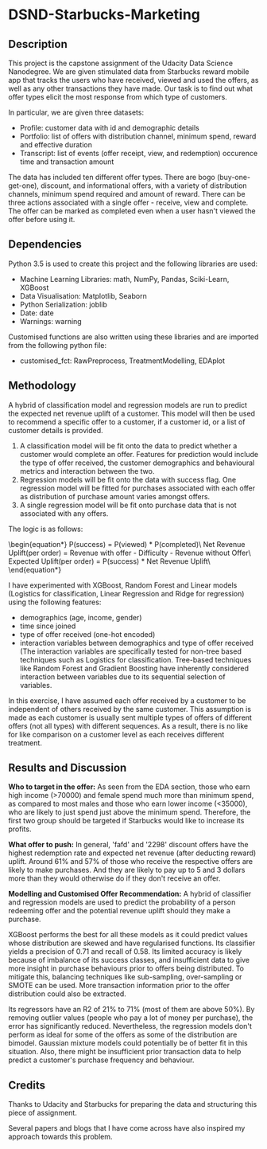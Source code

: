 # DSND-Starbucks-Marketing

## Description
This project is the capstone assignment of the Udacity Data Science Nanodegree. We are given stimulated data from Starbucks reward mobile app that tracks the users who have received, viewed and used the offers, as well as any other transactions they have made. Our task is to find out what offer types elicit the most response from which type of customers.

In particular, we are given three datasets:
- Profile: customer data with id and demographic details
- Portfolio: list of offers with distribution channel, minimum spend, reward and effective duration
- Transcript: list of events (offer receipt, view, and redemption) occurence time and transaction amount

The data has included ten different offer types. There are bogo (buy-one-get-one), discount, and informational offers, with a variety of distribution channels, minimum spend required and amount of reward. There can be three actions associated with a single offer - receive, view and complete. The offer can be marked as completed even when a user hasn't viewed the offer before using it.

## Dependencies

Python 3.5 is used to create this project and the following libraries are used:

- Machine Learning Libraries: math, NumPy, Pandas, Sciki-Learn, XGBoost
- Data Visualisation: Matplotlib, Seaborn
- Python Serialization: joblib
- Date: date
- Warnings: warning

Customised functions are also written using these libraries and are imported from the following python file:
- customised_fct: RawPreprocess, TreatmentModelling, EDAplot

## Methodology

A hybrid of classification model and regression models are run to predict the expected net revenue uplift of a customer. This model will then be used to recommend a specific offer to a customer, if a customer id, or a list of customer details is provided.

1. A classification model will be fit onto the data to predict whether a customer would complete an offer. Features for prediction would include the type of offer received, the customer demographics and behavioural metrics and interaction between the two.
2. Regression models will be fit onto the data with success flag. One regression model will be fitted for purchases associated with each offer as distribution of purchase amount varies amongst offers.
3. A single regression model will be fit onto purchase data that is not associated with any offers.

The logic is as follows:

\begin{equation*}
P(success) = P(viewed) * P(completed)\\
Net Revenue Uplift(per order) = Revenue with offer - Difficulty - Revenue without Offer\\
Expected Uplift(per order) = P(success) * Net Revenue Uplift\\
\end{equation*}

I have experimented with XGBoost, Random Forest and Linear models (Logistics for classification, Linear Regression and Ridge for regression) using the following features:
- demographics (age, income, gender)
- time since joined
- type of offer received (one-hot encoded)
- interaction variables between demographics and type of offer received (The interaction variables are specifically tested for non-tree based techniques such as Logistics for classification. Tree-based techniques like Random Forest and Gradient Boosting have inherently considered interaction between variables due to its sequential selection of variables.

In this exercise, I have assumed each offer received by a customer to be independent of others received by the same customer. This assumption is made as each customer is usually sent multiple types of offers of different offers (not all types) with different sequences. As a result, there is no like for like comparison on a customer level as each receives different treatment. 

## Results and Discussion
**Who to target in the offer:** As seen from the EDA section, those who earn high income (>70000) and female spend much more than minimum spend, as compared to most males and those who earn lower income (<35000), who are likely to just spend just above the minimum spend. Therefore, the first two group should be targeted if Starbucks would like to increase its profits.

**What offer to push:** In general, 'fafd' and '2298' discount offers have the highest redemption rate and expected net revenue (after deducting reward) uplift. Around 61% and 57% of those who receive the respective offers are likely to make purchases. And they are likely to pay up to 5 and 3 dollars more than they would otherwise do if they don't receive an offer.

**Modelling and Customised Offer Recommendation:** A hybrid of classifier and regression models are used to predict the probability of a person redeeming offer and the potential revenue uplift should they make a purchase.

XGBoost performs the best for all these models as it could predict values whose distribution are skewed and have regularised functions. Its classifier yields a precision of 0.71 and recall of 0.58. Its limited accuracy is likely because of imbalance of its success classes, and insufficient data to give more insight in purchase behaviours prior to offers being distributed. To mitigate this, balancing techniques like sub-sampling, over-sampling or SMOTE can be used. More transaction information prior to the offer distribution could also be extracted.

Its regressors have an R2 of 21% to 71% (most of them are above 50%). By removing outlier values (people who pay a lot of money per purchase), the error has significantly reduced. Nevertheless, the regression models don't perform as ideal for some of the offers as some of the distribution are bimodel. Gaussian mixture models could potentially be of better fit in this situation. Also, there might be insufficient prior transaction data to help predict a customer's purchase frequency and behaviour.


## Credits
Thanks to Udacity and Starbucks for preparing the data and structuring this piece of assignment.

Several papers and blogs that I have come across have also inspired my approach towards this problem.  
